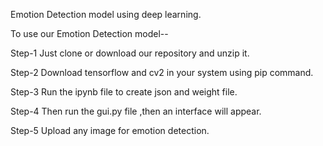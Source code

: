 Emotion Detection model using deep learning. 


To use our Emotion Detection model--

Step-1 Just clone or download our repository and unzip it. 

Step-2 Download tensorflow and cv2 in your system using pip command. 

Step-3 Run the ipynb file to create json and weight file. 

Step-4 Then run the gui.py file ,then an interface will appear. 

Step-5 Upload any image for emotion detection.
